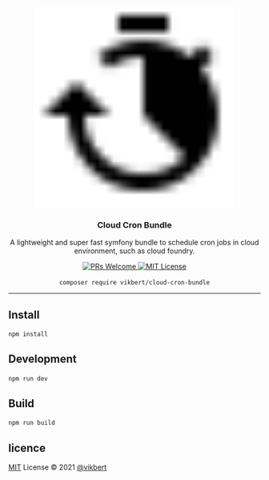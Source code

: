 <div align="center">
  <img src="docs/cron.svg" width=400/>
  <h3>Cloud Cron Bundle</h3>
  <p>A lightweight and super fast symfony bundle to schedule cron jobs in cloud environment, such as cloud foundry.</p>

  <p>
    <a href="#">
      <img src="https://img.shields.io/badge/PRs-Welcome-brightgreen.svg?style=flat-square" alt="PRs Welcome">
    </a>
    <a href="#">
      <img src="https://img.shields.io/badge/License-MIT-brightgreen.svg?style=flat-square" alt="MIT License">
    </a>
  </p>

  `composer require vikbert/cloud-cron-bundle`
</div>

---

## Install
```bash
npm install 
```


## Development
```bash
npm run dev 
```

## Build
```bash
npm run build 
```

## licence

[MIT](./LICENSE) License © 2021 [@vikbert](https://vikbert.github.io/)
